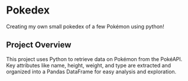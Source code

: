# Pokedex
Creating my own small pokedex of a few Pokémon using python!

## Project Overview
This project uses Python to retrieve data on Pokémon from the PokéAPI. Key attributes like name, height, weight, and type are extracted and organized into a Pandas DataFrame for easy analysis and exploration.
